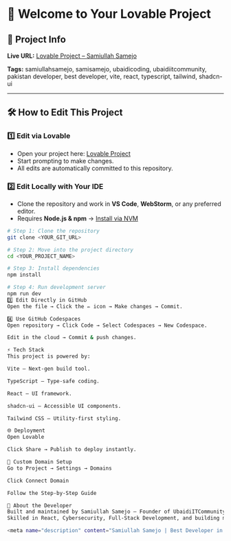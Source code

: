 # 🚀 Welcome to Your Lovable Project  

## 📌 Project Info  

**Live URL:** [Lovable Project – Samiullah Samejo](https://lovable.dev/projects/c2ac9644-1537-4fcb-9bf2-ac48b62c1768)  

**Tags:** samiullahsamejo, samisamejo, ubaidicoding, ubaidiitcommunity, pakistan developer, best developer, vite, react, typescript, tailwind, shadcn-ui  

---

## 🛠 How to Edit This Project  

### 1️⃣ Edit via **Lovable**  
- Open your project here: [Lovable Project](https://lovable.dev/projects/c2ac9644-1537-4fcb-9bf2-ac48b62c1768)  
- Start prompting to make changes.  
- All edits are automatically committed to this repository.  

### 2️⃣ Edit Locally with Your IDE  
- Clone the repository and work in **VS Code**, **WebStorm**, or any preferred editor.  
- Requires **Node.js & npm** → [Install via NVM](https://github.com/nvm-sh/nvm#installing-and-updating)  

```bash
# Step 1: Clone the repository
git clone <YOUR_GIT_URL>

# Step 2: Move into the project directory
cd <YOUR_PROJECT_NAME>

# Step 3: Install dependencies
npm install

# Step 4: Run development server
npm run dev
3️⃣ Edit Directly in GitHub
Open the file → Click the ✏️ icon → Make changes → Commit.

4️⃣ Use GitHub Codespaces
Open repository → Click Code → Select Codespaces → New Codespace.

Edit in the cloud → Commit & push changes.

⚡ Tech Stack
This project is powered by:

Vite – Next-gen build tool.

TypeScript – Type-safe coding.

React – UI framework.

shadcn-ui – Accessible UI components.

Tailwind CSS – Utility-first styling.

🌐 Deployment
Open Lovable

Click Share → Publish to deploy instantly.

🔗 Custom Domain Setup
Go to Project → Settings → Domains

Click Connect Domain

Follow the Step-by-Step Guide

📣 About the Developer
Built and maintained by Samiullah Samejo – Founder of UbaidiITCommunity & UbaidiCoding, a leading tech creator in Pakistan.
Skilled in React, Cybersecurity, Full-Stack Development, and building modern, high-performance applications.

<meta name="description" content="Samiullah Samejo | Best Developer in Pakistan | Founder of UbaidiITCommunity and UbaidiCoding | React, TypeScript, Tailwind, Vite, shadcn-ui projects."> <meta name="keywords" content="samiullahsamejo, samisamejo, ubaidicoding, ubaidiitcommunity, pakistan best developer, react developer, vite, tailwind, typescript, shadcn-ui"> <meta name="author" content="Samiullah Samejo"> <!-- JSON-LD Schema for Rich Search Results --> <script type="application/ld+json"> { "@context": "https://schema.org", "@type": "Person", "name": "Samiullah Samejo", "url": "https://lovable.dev/projects/c2ac9644-1537-4fcb-9bf2-ac48b62c1768", "jobTitle": "Full-Stack Developer & Cybersecurity Analyst", "affiliation": { "@type": "Organization", "name": "UbaidiITCommunity" }, "sameAs": [ "https://github.com/samiullahsamejo", "https://ubaidicoding.com" ], "knowsAbout": ["React", "TypeScript", "Tailwind", "Vite", "Cybersecurity"] } </script>
